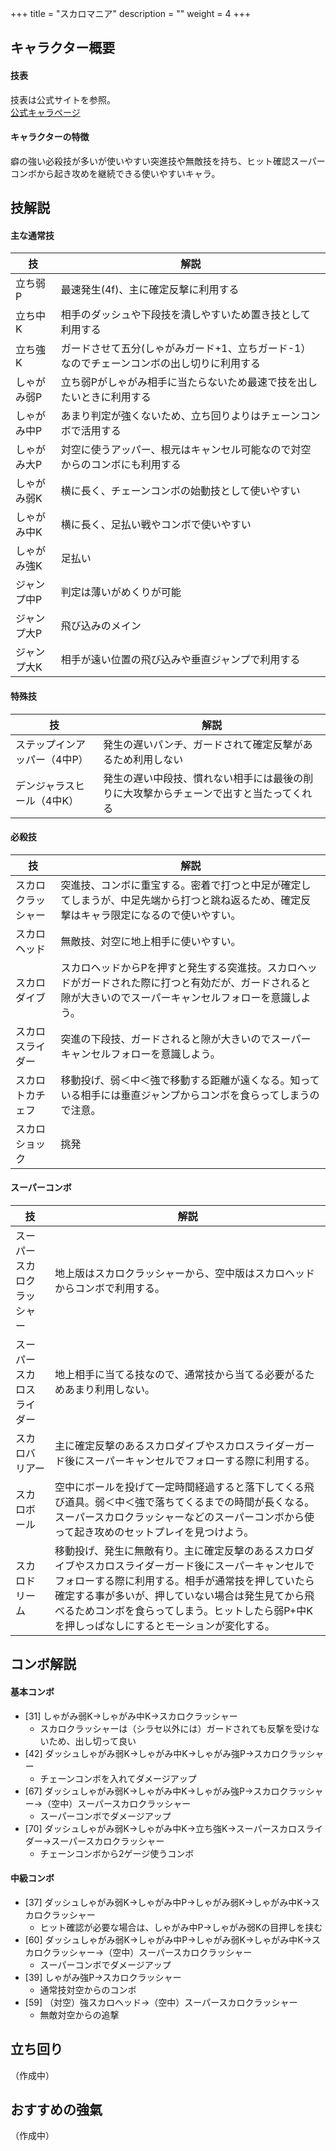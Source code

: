 +++
title = "スカロマニア"
description = ""
weight = 4
+++

## キャラクター概要

#### 技表

技表は公式サイトを参照。  
[公式キャラページ](http://www.arika.co.jp/product/fexl_hp/jp/chara_jp/fexl_jp_chara04.html)

#### キャラクターの特徴

癖の強い必殺技が多いが使いやすい突進技や無敵技を持ち、ヒット確認スーパーコンボから起き攻めを継続できる使いやすいキャラ。

## 技解説

#### 主な通常技

|技 |解説|
|---|----|
|立ち弱P|最速発生(4f)、主に確定反撃に利用する|
|立ち中K|相手のダッシュや下段技を潰しやすいため置き技として利用する|
|立ち強K|ガードさせて五分(しゃがみガード+1、立ちガード-1）なのでチェーンコンボの出し切りに利用する|
|しゃがみ弱P|立ち弱Pがしゃがみ相手に当たらないため最速で技を出したいときに利用する|
|しゃがみ中P|あまり判定が強くないため、立ち回りよりはチェーンコンボで活用する|
|しゃがみ大P|対空に使うアッパー、根元はキャンセル可能なので対空からのコンボにも利用する|
|しゃがみ弱K|横に長く、チェーンコンボの始動技として使いやすい|
|しゃがみ中K|横に長く、足払い戦やコンボで使いやすい|
|しゃがみ強K|足払い|
|ジャンプ中P|判定は薄いがめくりが可能|
|ジャンプ大P|飛び込みのメイン|
|ジャンプ大K|相手が遠い位置の飛び込みや垂直ジャンプで利用する|

#### 特殊技

|技 |解説|
|---|----|
|ステップインアッパー（4中P）|発生の遅いパンチ、ガードされて確定反撃があるため利用しない|
|デンジャラスヒール（4中K）|発生の遅い中段技、慣れない相手には最後の削りに大攻撃からチェーンで出すと当たってくれる|

#### 必殺技

|技 |解説|
|---|----|
|スカロクラッシャー|突進技、コンボに重宝する。密着で打つと中足が確定してしまうが、中足先端から打つと跳ね返るため、確定反撃はキャラ限定になるので使いやすい。|
|スカロヘッド|無敵技、対空に地上相手に使いやすい。|
|スカロダイブ|スカロヘッドからPを押すと発生する突進技。スカロヘッドがガードされた際に打つと有効だが、ガードされると隙が大きいのでスーパーキャンセルフォローを意識しよう。|
|スカロスライダー|突進の下段技、ガードされると隙が大きいのでスーパーキャンセルフォローを意識しよう。|
|スカロトカチェフ|移動投げ、弱＜中＜強で移動する距離が遠くなる。知っている相手には垂直ジャンプからコンボを食らってしまうので注意。|
|スカロショック|挑発|

#### スーパーコンボ

|技 |解説|
|---|----|
|スーパースカロクラッシャー|地上版はスカロクラッシャーから、空中版はスカロヘッドからコンボで利用する。|
|スーパースカロスライダー|地上相手に当てる技なので、通常技から当てる必要がるためあまり利用しない。|
|スカロバリアー|主に確定反撃のあるスカロダイブやスカロスライダーガード後にスーパーキャンセルでフォローする際に利用する。|
|スカロボール|空中にボールを投げて一定時間経過すると落下してくる飛び道具。弱＜中＜強で落ちてくるまでの時間が長くなる。スーパースカロクラッシャーなどのスーパーコンボから使って起き攻めのセットプレイを見つけよう。|
|スカロドリーム|移動投げ、発生に無敵有り。主に確定反撃のあるスカロダイブやスカロスライダーガード後にスーパーキャンセルでフォローする際に利用する。相手が通常技を押していたら確定する事が多いが、押していない場合は発生見てから飛べるためコンボを食らってしまう。ヒットしたら弱P+中Kを押しっぱなしにするとモーションが変化する。|

## コンボ解説

#### 基本コンボ

- [31] しゃがみ弱K→しゃがみ中K→スカロクラッシャー
    - スカロクラッシャーは（シラセ以外には）ガードされても反撃を受けないため、出し切って良い
- [42] ダッシュしゃがみ弱K→しゃがみ中K→しゃがみ強P→スカロクラッシャー
    - チェーンコンボを入れてダメージアップ
- [67] ダッシュしゃがみ弱K→しゃがみ中K→しゃがみ強P→スカロクラッシャー→（空中）スーパースカロクラッシャー
    - スーパーコンボでダメージアップ
- [70] ダッシュしゃがみ弱K→しゃがみ中K→立ち強K→スーパースカロスライダー→スーパースカロクラッシャー
    - チェーンコンボから2ゲージ使うコンボ

#### 中級コンボ

- [37] ダッシュしゃがみ弱K→しゃがみ中P→しゃがみ弱K→しゃがみ中K→スカロクラッシャー
    - ヒット確認が必要な場合は、しゃがみ中P→しゃがみ弱Kの目押しを挟む
- [60] ダッシュしゃがみ弱K→しゃがみ中P→しゃがみ弱K→しゃがみ中K→スカロクラッシャー→（空中）スーパースカロクラッシャー
    - スーパーコンボでダメージアップ
- [39] しゃがみ強P→スカロクラッシャー
    - 通常技対空からのコンボ
- [59] （対空）強スカロヘッド→（空中）スーパースカロクラッシャー
    - 無敵対空からの追撃

## 立ち回り

（作成中）

## おすすめの強氣

（作成中）

